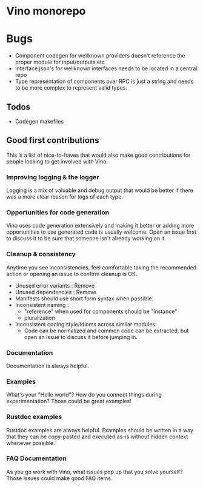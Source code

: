 # Vino monorepo

# Bugs

- Component codegen for wellknown providers doesn't reference the proper module for input/outputs etc
- interface.json's for wellknown interfaces needs to be located in a central repo
- Type representation of components over RPC is just a string and needs to be more complex to represent valid types.

## Todos

- Codegen makefiles

## Good first contributions

This is a list of nice-to-haves that would also make good contributions for people looking to get involved with Vino.

### Improving logging & the logger

Logging is a mix of valuable and debug output that would be better if there was a more clear reason for logs of each type.

### Opportunities for code generation

Vino uses code generation extensively and making it better or adding more opportunities to use generated code is usually welcome. Open an issue first to discuss it to be sure that someone isn't already working on it.

### Cleanup & consistency

Anytime you see inconsistencies, feel comfortable taking the recommended action or opening an issue to confirm cleanup is OK.

- Unused error variants : Remove
- Unused dependencies : Remove
- Manifests should use short form syntax when possible.
- Inconsistent naming :
  - "reference" when used for components should be "instance"
  - pluralization
- Inconsistent coding style/idioms across similar modules:
  - Code can be normalized and common code can be extracted, but open an issue to discuss it before jumping in.

### Documentation

Documentation is always helpful.

### Examples

What's your "Hello world"? How do you connect things during experimentation? Those could be great examples!

### Rustdoc examples

Rustdoc examples are always helpful. Examples should be written in a way that they can be copy-pasted and executed as-is without hidden context whenever possible.

### FAQ Documentation

As you go work with Vino, what issues pop up that you solve yourself? Those issues could make good FAQ items.
